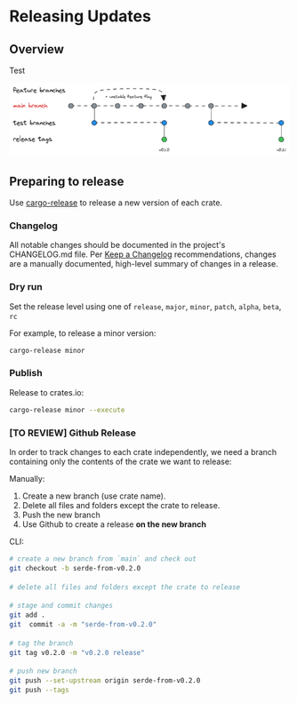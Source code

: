# Releasing Updates

## Overview

Test

![Release Process](images/release.png)



## Preparing to release

Use [cargo-release](https://github.com/crate-ci/cargo-release) to release a new version of each crate.

### Changelog

All notable changes should be documented in the project's CHANGELOG.md file.
Per [Keep a Changelog](https://keepachangelog.com/en/1.0.0/) recommendations, changes are a manually
documented, high-level summary of changes in a release.

### Dry run

Set the release level using one of `release`, `major`, `minor`, `patch`, `alpha`, `beta`, `rc`

For example, to release a minor version:

```sh
cargo-release minor
```

### Publish

Release to crates.io:

```sh
cargo-release minor --execute
```

### [TO REVIEW] Github Release

In order to track changes to each crate independently, we need a branch containing only the contents of the crate we want to release:

Manually:

1. Create a new branch (use crate name).
2. Delete all files and folders except the crate to release.
3. Push the new branch
4. Use Github to create a release **on the new branch**

CLI:

```sh
# create a new branch from `main` and check out
git checkout -b serde-from-v0.2.0

# delete all files and folders except the crate to release

# stage and commit changes
git add . 
git  commit -a -m "serde-from-v0.2.0"

# tag the branch
git tag v0.2.0 -m "v0.2.0 release"

# push new branch
git push --set-upstream origin serde-from-v0.2.0
git push --tags
```
